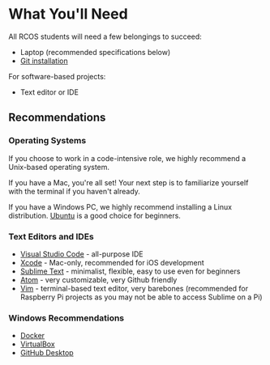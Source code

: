 # What You'll Need

All RCOS students will need a few belongings to succeed:
- Laptop (recommended specifications below)
- [Git installation](https://git-scm.com/book/en/v2/Getting-Started-Installing-Git)

For software-based projects:
- Text editor or IDE

## Recommendations

### Operating Systems
If you choose to work in a code-intensive role, we highly recommend a Unix-based operating system.

If you have a Mac, you're all set! Your next step is to familiarize yourself with the terminal if you haven't already.

If you have a Windows PC, we highly recommend installing a Linux distribution. [Ubuntu](https://www.ubuntu.com/download/desktop) is a good choice for beginners.

### Text Editors and IDEs
- [Visual Studio Code](https://code.visualstudio.com/) - all-purpose IDE
- [Xcode](https://developer.apple.com/xcode/) - Mac-only, recommended for iOS development
- [Sublime Text](https://www.sublimetext.com/) - minimalist, flexible, easy to use even for beginners
- [Atom](https://atom.io/) - very customizable, very Github friendly
- [Vim](https://www.vim.org/) - terminal-based text editor, very barebones (recommended for Raspberry Pi projects as you may not be able to access Sublime on a Pi)

<!--TODO - dotfiles recommendations
TODO - recommendations for hardware projects-->

### Windows Recommendations
- [Docker](https://www.docker.com/products/docker-desktop)
- [VirtualBox](https://www.virtualbox.org/)
- [GitHub Desktop](https://desktop.github.com/)
